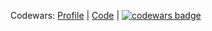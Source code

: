 Codewars: [Profile](https://www.codewars.com/users/azimut) | [Code](https://github.com/azimut/challenges) | [![codewars badge](https://www.codewars.com/users/azimut/badges/micro)](https://www.codewars.com/users/azimut)
